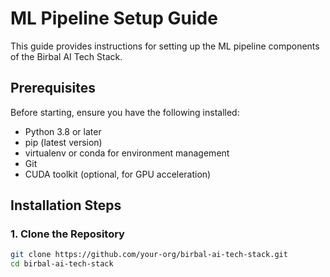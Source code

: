 # ML Pipeline Setup Guide

This guide provides instructions for setting up the ML pipeline components of the Birbal AI Tech Stack.

## Prerequisites

Before starting, ensure you have the following installed:

- Python 3.8 or later
- pip (latest version)
- virtualenv or conda for environment management
- Git
- CUDA toolkit (optional, for GPU acceleration)

## Installation Steps

### 1. Clone the Repository

```bash
git clone https://github.com/your-org/birbal-ai-tech-stack.git
cd birbal-ai-tech-stack
